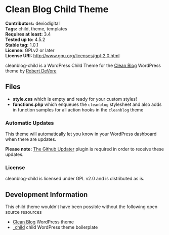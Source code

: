 # Clean Blog Child Theme

**Contributors:** deviodigital  
**Tags:** child, theme, templates  
**Requires at least:** 3.4  
**Tested up to:** 4.5.2  
**Stable tag:** 1.0.1  
**License:** GPLv2 or later  
**License URI:** http://www.gnu.org/licenses/gpl-2.0.html

cleanblog-child is a WordPress Child Theme for the [Clean Blog](https://github.com/deviodigital/cleanblog) WordPress theme by [Robert DeVore](http://www.robertdevore.com/)

## Files

- **style.css** which is empty and ready for your custom styles!
- **functions.php** which enqueues the `cleanblog` stylesheet and also adds in function samples for all action hooks in the `cleanblog` theme

### Automatic Updates

This theme will automatically let you know in your WordPress dashboard when there are updates.

**Please note:** [The Github Updater](https://github.com/afragen/github-updater) plugin is required in order to receive these updates.

### License

cleanblog-child is licensed under GPL v2.0 and is distributed as is.

## Development Information

This child theme wouldn't have been possible without the following open source resources

* [Clean Blog](https://github.com/deviodigital/cleanblog/) WordPress theme
* [_child](https://github.com/ahmadawais/_child) child WordPress theme boilerplate

